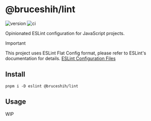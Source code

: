 # @bruceshih/lint

![version](https://img.shields.io/badge/dynamic/json?url=https%3A%2F%2Fraw.githubusercontent.com%2FBruceShih%2Flint%2Fmain%2Fpackage.json&query=%24.version&label=version)
![ci](https://github.com/BruceShih/lint/actions/workflows/ci.yml/badge.svg)

Opinionated ESLint configuration for JavaScript projects.

> [!IMPORTANT]
> This project uses ESLint Flat Config format, please refer to ESLint's documentation for details. [ESLint Configuration Files](https://eslint.org/docs/latest/use/configure/configuration-files)

## Install

`pnpm i -D eslint @bruceshih/lint`

## Usage

WIP
